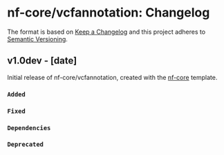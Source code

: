# nf-core/vcfannotation: Changelog

The format is based on [Keep a Changelog](https://keepachangelog.com/en/1.0.0/)
and this project adheres to [Semantic Versioning](https://semver.org/spec/v2.0.0.html).

## v1.0dev - [date]

Initial release of nf-core/vcfannotation, created with the [nf-core](https://nf-co.re/) template.

### `Added`

### `Fixed`

### `Dependencies`

### `Deprecated`
